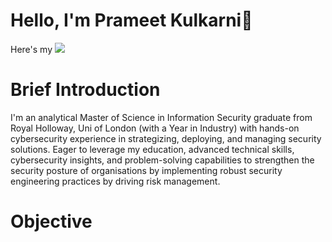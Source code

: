 # Hello, I'm Prameet Kulkarni👋
Here's my  <a href="https://linkedin.com/in/prameetkulkarni/"><img src="https://img.shields.io/badge/-LinkedIn-0072b1?&style=for-the-badge&logo=linkedin&logoColor=white" /></a>

# Brief Introduction
I'm an analytical Master of Science in Information Security graduate from Royal Holloway, Uni of London (with a Year in Industry) with hands-on cybersecurity experience in strategizing, deploying, and managing security solutions. Eager to leverage my education, advanced technical skills, cybersecurity insights, and problem-solving capabilities to strengthen the security posture of organisations by implementing robust security engineering practices by driving risk management.

# Objective
